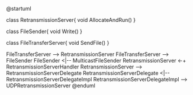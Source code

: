 @startuml

class RetransmissionServer{
  void AllocateAndRun()
}

class FileSender{
  void Write()
}

class FileTransferServer{
  void SendFile()
}

FileTransferServer --> RetransmissionServer
FileTransferServer --> FileSender
FileSender <|-- MulticastFileSender
RetransmissionServer <-+ RetransmissionServerHandler
RetransmissionServer --> RetransmissionServerDelegate
RetransmissionServerDelegate <|-- RetransmissionServerDelegateImpl
RetransmissionServerDelegateImpl --> UDPRetransmissionServer
@enduml